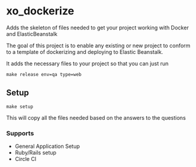 # xo_dockerize
Adds the skeleton of files needed to get your project working with Docker and ElasticBeanstalk

The goal of this project is to enable any existing or new project to conform to a template of dockerizing and deploying to Elastic Beanstalk.

It adds the necessary files to your project so that you can just run

``` make release env=qa type=web ```

## Setup

``` make setup ```

This will copy all the files needed based on the answers to the questions

### Supports

* General Application Setup
* Ruby/Rails setup
* Circle CI
